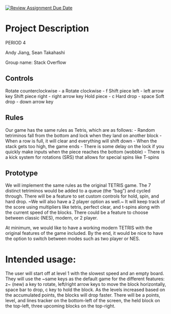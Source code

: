 [![Review Assignment Due Date](https://classroom.github.com/assets/deadline-readme-button-22041afd0340ce965d47ae6ef1cefeee28c7c493a6346c4f15d667ab976d596c.svg)](https://classroom.github.com/a/YxXKqIeT)
# Project Description

PERIOD 4

Andy Jiang, Sean Takahashi

Group name: Stack Overflow

## Controls

Rotate counterclockwise - a
Rotate clockwise - f
Shift piece left - left arrow key
Shift piece right - right arrow key
Hold piece - c
Hard drop - space
Soft drop - down arrow key

## Rules
Our game has the same rules as Tetris, which are as follows:
    - Random tetriminos fall from the bottom and lock when they land on another block
    - When a row is full, it will clear and everything will shift down
    - When the stack gets too high, the game ends
    - There is some delay on the lock if you quickly make inputs when the piece reaches the bottom (wobble)
    - There is a kick system for rotations (SRS) that allows for special spins like T-spins

## Prototype

We will implement the same rules as the original TETRIS game. The 7 distinct tetriminos would be added to a queue (the “bag”) and cycled through. There will be a feature to set custom controls for hold, spin, and hard drop. ~We will also have a 2 player option as well.~ It will keep track of the score using multipliers like tetris, perfect clear, and t-spins along with the current speed of the blocks. There could be a feature to choose between classic (NES), modern, or 2 player.

At minimum, we would like to have a working modern TETRIS with the original features of the game included. By the end, it would be nice to have the option to switch between modes such as two player or NES.

# Intended usage:

The user will start off at level 1 with the slowest speed and an empty board. They will use the ~same keys as the default game for the different features: z~ (new) a key to rotate, left/right arrow keys to move the block horizontally, space bar to drop, c key to hold the block. As the levels increased based on the accumulated points, the blocks will drop faster. There will be a points, level, and lines tracker on the bottom-left of the screen, the held block on the top-left, three upcoming blocks on the top-right.   
